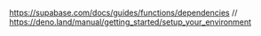https://supabase.com/docs/guides/functions/dependencies
// https://deno.land/manual/getting_started/setup_your_environment
